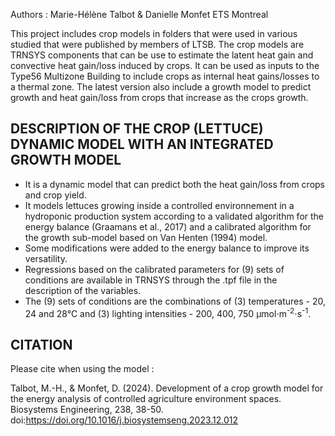 Authors : Marie-Hélène Talbot & Danielle Monfet ETS Montreal

This project includes crop models in folders that were used in various studied that were published by members of LTSB. The crop models are TRNSYS components that can be use to estimate the latent heat gain and convective heat gain/loss induced by crops. It can be used as inputs to the Type56 Multizone Building to include crops as internal heat gains/losses to a thermal zone. The latest version also include a growth model to predict growth and heat gain/loss from crops that increase as the crops growth.

DESCRIPTION OF THE CROP (LETTUCE) DYNAMIC MODEL WITH AN INTEGRATED GROWTH MODEL
-----------------------------------
- It is a dynamic model that can predict both the heat gain/loss from crops and crop yield. 
- It models lettuces growing inside a controlled environnement in a hydroponic production system according to a validated algorithm for the energy balance (Graamans et al., 2017) and a calibrated algorithm for the growth sub-model based on Van Henten (1994) model.
- Some modifications were added to the energy balance to improve its versatility.
- Regressions based on the calibrated parameters for (9) sets of conditions are available in TRNSYS through the .tpf file in the description of the variables.
- The (9) sets of conditions are the combinations of (3) temperatures - 20, 24 and 28°C and (3) lighting intensities - 200, 400, 750 μmol⋅m<sup>-2</sup>⋅s<sup>-1</sup>.

CITATION
-----------------------------------
Please cite when using the model :

Talbot, M.-H., & Monfet, D. (2024). Development of a crop growth model for the energy analysis of controlled agriculture environment spaces. Biosystems Engineering, 238, 38-50. doi:https://doi.org/10.1016/j.biosystemseng.2023.12.012
